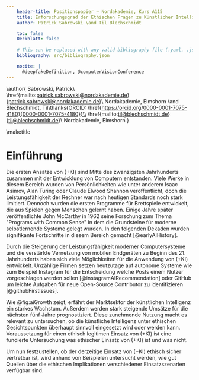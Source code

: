 ```yaml
---
    header-title: Positionspapier — Nordakademie, Kurs A115
    title: Erforschungsgrad der Ethischen Fragen zu Künstlicher Intelligenz
    author: Patrick Sabrowski \and Til Blechschmidt

    toc: false
    Deckblatt: false
    
    # This can be replaced with any valid bibliography file (.yaml, .json, .bib)
    bibliography: src/bibliography.json

    nocite: | 
      @deepfakeDefinition, @computerVisionConference
---
```


<!-- markdownlint-disable MD034 -->
\author{
    Sabrowski, Patrick\\
    \href{mailto:patrick.sabrowski@nordakademie.de}{patrick.sabrowski@nordakademie.de}\\
    Nordakademie, Elmshorn
    \and
    Blechschmidt, Til\thanks{ORCID: \href{https://orcid.org/0000-0001-7075-4180}{0000-0001-7075-4180}}\\
    \href{mailto:til@blechschmidt.de}{til@blechschmidt.de}\\
    Nordakademie, Elmshorn
}
<!-- markdownlint-enable MD034 -->

\maketitle

# Einführung

<!-- Geschichte der KI -->

Die ersten Ansätze von (+KI) sind Mitte des zwanzigsten Jahrhunderts zusammen mit der Entwicklung von Computern entstanden. Viele Werke in diesem Bereich wurden von Persönlichkeiten wie unter anderem Isaac Asimov, Alan Turing oder Claude Elwood Shannon veröffentlicht, doch die Leistungsfähigkeit der Rechner war nach heutigen Standards noch stark limitiert. Dennoch wurden die ersten Programme für Brettspiele entwickelt, die aus Spielen gegen Menschen gelernt haben. Einige Jahre später veröffentlichte John McCarthy in 1962 seine Forschung zum Thema "Programs with Common Sense" in dem die Grundsteine für moderne selbstlernende Systeme gelegt wurden. In den folgenden Dekaden wurden signifikante Fortschritte in diesem Bereich gemacht [@earlyAIHistory].

Durch die Steigerung der Leistungsfähigkeit moderner Computersysteme und die verstärkte Vernetzung von mobilen Endgeräten zu Beginn des 21. Jahrhunderts haben sich viele Möglichkeiten für die Anwendung von (+KI) entwickelt. Unzählige Firmen setzen heutzutage auf autonome Systeme wie zum Beispiel Instagram für die Entscheidung welche Posts einem Nutzer vorgeschlagen werden sollen [@instagramAIRecommendation] oder GitHub um leichte Aufgaben für neue Open-Source Contributor zu identifizieren [@githubFirstIssues].

<!-- Relevanz -->

Wie @fig:aiGrowth zeigt, erfährt der Marktsektor der künstlichen Intelligenz ein starkes Wachstum. Außerdem werden stark steigende Umsätze für die nächsten fünf Jahre prognostiziert. Diese zunehmende Nutzung macht es relevant zu untersuchen, ob die künstliche Intelligenz unter ethischen Gesichtspunkten überhaupt sinnvoll eingesetzt wird oder werden kann. Voraussetzung für einen ethisch legitimen Einsatz von (+KI) ist eine fundierte Untersuchung was ethischer Einsatz von (+KI) ist und was nicht.

<!-- Themenabgrenzung -->

Um nun festzustellen, ob der derzeitige Einsatz von (+KI) ethisch sicher vertretbar ist, wird anhand von Beispielen untersucht werden, wie gut Quellen über die ethischen Implikationen verschiedener Einsatzszenarien verfügbar sind.
